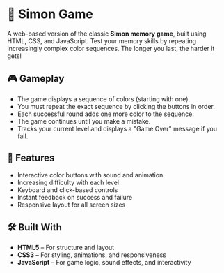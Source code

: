 # 🧠 Simon Game

A web-based version of the classic **Simon memory game**, built using HTML, CSS, and JavaScript. Test your memory skills by repeating increasingly complex color sequences. The longer you last, the harder it gets!

## 🎮 Gameplay

- The game displays a sequence of colors (starting with one).
- You must repeat the exact sequence by clicking the buttons in order.
- Each successful round adds one more color to the sequence.
- The game continues until you make a mistake.
- Tracks your current level and displays a "Game Over" message if you fail.

## 🚀 Features

- Interactive color buttons with sound and animation
- Increasing difficulty with each level
- Keyboard and click-based controls
- Instant feedback on success and failure
- Responsive layout for all screen sizes

## 🛠️ Built With

- **HTML5** – For structure and layout  
- **CSS3** – For styling, animations, and responsiveness  
- **JavaScript** – For game logic, sound effects, and interactivity  


